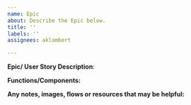 ```yaml
---
name: Epic
about: Describe the Epic below.
title: ''
labels: ''
assignees: aklambert

---
```


**Epic/ User Story Description**:

**Functions/Components:**

**Any notes, images, flows or resources that may be helpful:**
